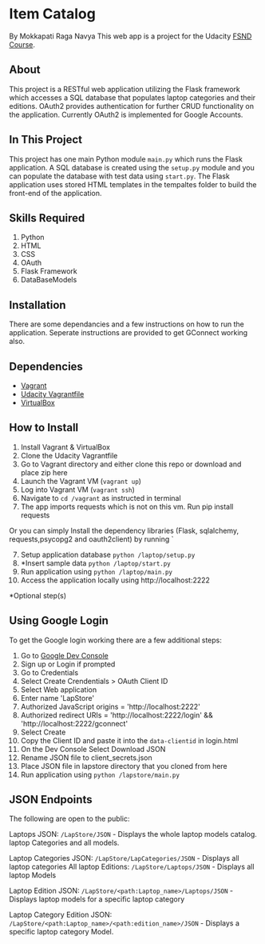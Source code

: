 # Item Catalog 
By Mokkapati Raga Navya
This web app is a project for the Udacity [FSND Course](https://www.udacity.com/course/full-stack-web-developer-nanodegree--nd004).

## About
This project is a RESTful web application utilizing the Flask framework which accesses a SQL database that populates laptop categories and their editions. OAuth2 provides authentication for further CRUD functionality on the application. Currently OAuth2 is implemented for Google Accounts.

## In This Project
This project has one main Python module `main.py` which runs the Flask application. A SQL database is created using the `setup.py` module and you can populate the database with test data using `start.py`.
The Flask application uses stored HTML templates in the tempaltes folder to build the front-end of the application.

## Skills Required
1. Python
2. HTML
3. CSS
4. OAuth
5. Flask Framework
6. DataBaseModels
## Installation
There are some dependancies and a few instructions on how to run the application.
Seperate instructions are provided to get GConnect working also.

## Dependencies
- [Vagrant](https://www.vagrantup.com/)
- [Udacity Vagrantfile](https://github.com/udacity/fullstack-nanodegree-vm)
- [VirtualBox](https://www.virtualbox.org/wiki/Downloads)



## How to Install
1. Install Vagrant & VirtualBox
2. Clone the Udacity Vagrantfile
3. Go to Vagrant directory and either clone this repo or download and place zip here
3. Launch the Vagrant VM (`vagrant up`)
4. Log into Vagrant VM (`vagrant ssh`)
5. Navigate to `cd /vagrant` as instructed in terminal
6. The app imports requests which is not on this vm. Run pip install requests

Or you can simply Install the dependency libraries (Flask, sqlalchemy, requests,psycopg2 and oauth2client) by running `

7. Setup application database `python /laptop/setup.py`
8. *Insert sample data `python /laptop/start.py`
9. Run application using `python /laptop/main.py`
10. Access the application locally using http://localhost:2222

*Optional step(s)

## Using Google Login
To get the Google login working there are a few additional steps:

1. Go to [Google Dev Console](https://console.developers.google.com)
2. Sign up or Login if prompted
3. Go to Credentials
4. Select Create Crendentials > OAuth Client ID
5. Select Web application
6. Enter name 'LapStore'
7. Authorized JavaScript origins = 'http://localhost:2222'
8. Authorized redirect URIs = 'http://localhost:2222/login' && 'http://localhost:2222/gconnect'
9. Select Create
10. Copy the Client ID and paste it into the `data-clientid` in login.html
11. On the Dev Console Select Download JSON
12. Rename JSON file to client_secrets.json
13. Place JSON file in lapstore directory that you cloned from here
14. Run application using `python /lapstore/main.py`

## JSON Endpoints
The following are open to the public:

Laptops JSON: `/LapStore/JSON`
    - Displays the whole laptop models catalog. laptop Categories and all models.

Laptop Categories JSON: `/LapStore/LapCategories/JSON`
    - Displays all laptop categories
All laptop Editions: `/LapStore/Laptops/JSON`
	- Displays all laptop Models

Laptop Edition JSON: `/LapStore/<path:Laptop_name>/Laptops/JSON`
    - Displays laptop models for a specific laptop category

Laptop Category Edition JSON: `/LapStore/<path:Laptop_name>/<path:edition_name>/JSON`
    - Displays a specific laptop category Model.

